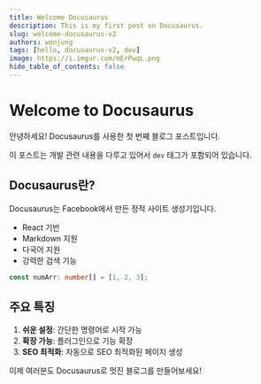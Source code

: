 ```yaml
---
title: Welcome Docusaurus
description: This is my first post on Docusaurus.
slug: welcome-docusaurus-v2
authors: wonjung
tags: [hello, docusaurus-v2, dev]
image: https://i.imgur.com/mErPwqL.png
hide_table_of_contents: false
---
```


# Welcome to Docusaurus

안녕하세요! Docusaurus를 사용한 첫 번째 블로그 포스트입니다.

이 포스트는 개발 관련 내용을 다루고 있어서 `dev` 태그가 포함되어 있습니다.

## Docusaurus란?

Docusaurus는 Facebook에서 만든 정적 사이트 생성기입니다.

- React 기반
- Markdown 지원
- 다국어 지원
- 강력한 검색 기능

```ts
const numArr: number[] = [1, 2, 3];
```

## 주요 특징

1. **쉬운 설정**: 간단한 명령어로 시작 가능
2. **확장 가능**: 플러그인으로 기능 확장
3. **SEO 최적화**: 자동으로 SEO 최적화된 페이지 생성

이제 여러분도 Docusaurus로 멋진 블로그를 만들어보세요!
